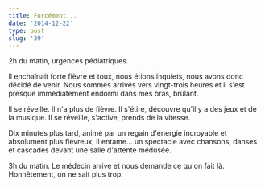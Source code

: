 ```yaml
---
title: Forcément...
date: '2014-12-22'
type: post
slug: '39'
---
```


2h du matin, urgences pédiatriques.

Il enchaînait forte fièvre et toux, nous étions inquiets, nous avons donc décidé de venir. Nous sommes arrivés vers vingt-trois heures et il s'est presque immédiatement endormi dans mes bras, brûlant.

Il se réveille. Il n'a plus de fièvre. Il s'étire, découvre qu'il y a des jeux et de la musique. Il se réveille, s'active, prends de la vitesse.

Dix minutes plus tard, animé par un regain d'énergie incroyable et absolument plus fiévreux, il entame... un spectacle avec chansons, danses et cascades devant une salle d'attente médusée.

3h du matin. Le médecin arrive et nous demande ce qu'on fait là. Honnêtement, on ne sait plus trop.
